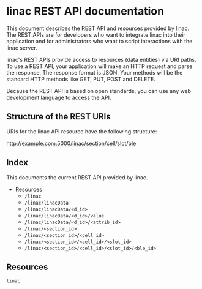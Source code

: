 linac REST API documentation
============================
This document describes the REST API and resources provided by linac. The REST APIs are for developers who want to integrate linac into their application and for administrators who want to script interactions with the linac server.

linac's REST APIs provide access to resources (data entities) via URI paths. To use a REST API, your application will make an HTTP request and parse the response. The response format is JSON. Your methods will be the standard HTTP methods like GET, PUT, POST and DELETE.

Because the REST API is based on open standards, you can use any web development language to access the API.

Structure of the REST URIs
--------------------------
URIs for the linac API resource have the following structure:

http://example.com:5000/linac/section/cell/slot/ble

Index
-----
This documents the current REST API provided by linac.

* Resources
    * `/linac`
    * `/linac/linacData`
    * `/linac/linacData/<d_id>`
    * `/linac/linacData/<d_id>/value`
    * `/linac/linacData/<d_id>/<attrib_id>`
    * `/linac/<section_id>`
    * `/linac/<section_id>/<cell_id>`
    * `/linac/<section_id>/<cell_id>/<slot_id>`
    * `/linac/<section_id>/<cell_id>/<slot_id>/<ble_id>`

Resources
---------
`linac`

